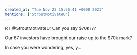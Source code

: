 ```yaml
---
created_at: "Tue Nov 23 15:56:41 +0000 2021"
mentions: ['StroutMotivateU']
---
```


RT @StroutMotivateU: Can you say $70k???

Our 67 investors have brought our raise up to the $70k mark? 

In case you were wondering, yes, y…